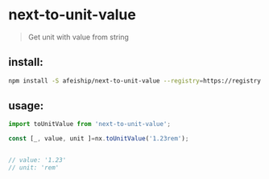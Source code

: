 # next-to-unit-value
> Get unit with value from string

## install:
```bash
npm install -S afeiship/next-to-unit-value --registry=https://registry.npm.taobao.org
```

## usage:
```js
import toUnitValue from 'next-to-unit-value';

const [_, value, unit ]=nx.toUnitValue('1.23rem');


// value: '1.23'
// unit: 'rem'
```
